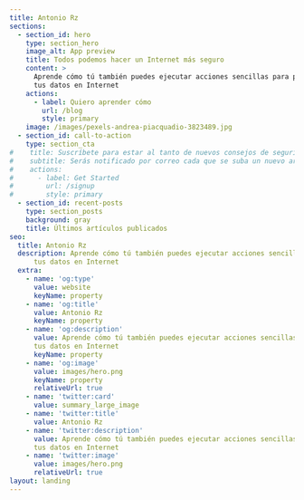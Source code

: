 ```yaml
---
title: Antonio Rz
sections:
  - section_id: hero
    type: section_hero
    image_alt: App preview
    title: Todos podemos hacer un Internet más seguro
    content: >
      Aprende cómo tú también puedes ejecutar acciones sencillas para proteger
      tus datos en Internet
    actions:
      - label: Quiero aprender cómo
        url: /blog
        style: primary
    image: /images/pexels-andrea-piacquadio-3823489.jpg
  - section_id: call-to-action
    type: section_cta
#    title: Suscríbete para estar al tanto de nuevos consejos de seguridad informática
#    subtitle: Serás notificado por correo cada que se suba un nuevo artículo
#    actions:
#      - label: Get Started
#        url: /signup
#        style: primary
  - section_id: recent-posts
    type: section_posts
    background: gray
    title: Últimos artículos publicados
seo:
  title: Antonio Rz
  description: Aprende cómo tú también puedes ejecutar acciones sencillas para proteger
      tus datos en Internet
  extra:
    - name: 'og:type'
      value: website
      keyName: property
    - name: 'og:title'
      value: Antonio Rz
      keyName: property
    - name: 'og:description'
      value: Aprende cómo tú también puedes ejecutar acciones sencillas para proteger
      tus datos en Internet
      keyName: property
    - name: 'og:image'
      value: images/hero.png
      keyName: property
      relativeUrl: true
    - name: 'twitter:card'
      value: summary_large_image
    - name: 'twitter:title'
      value: Antonio Rz
    - name: 'twitter:description'
      value: Aprende cómo tú también puedes ejecutar acciones sencillas para proteger
      tus datos en Internet
    - name: 'twitter:image'
      value: images/hero.png
      relativeUrl: true
layout: landing
---
```

